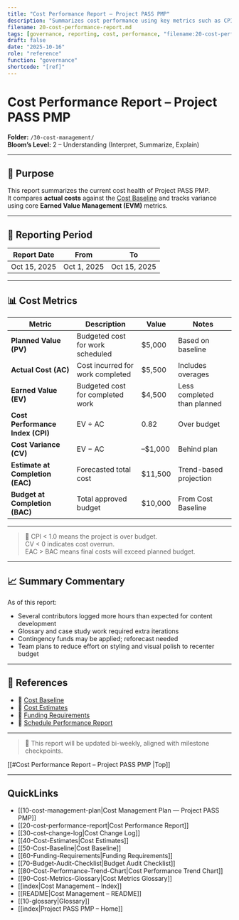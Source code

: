 ```yaml
---
title: "Cost Performance Report — Project PASS PMP"
description: "Summarizes cost performance using key metrics such as CPI, variance, and earned value comparisons."
filename: 20-cost-performance-report.md
tags: [governance, reporting, cost, performance, "filename:20-cost-performance-report.md"]
draft: false
date: "2025-10-16"
role: "reference"
function: "governance"
shortcode: "[ref]"
---
```


# Cost Performance Report – Project PASS PMP  
**Folder:** `/30-cost-management/`  
**Bloom’s Level:** 2 – Understanding (Interpret, Summarize, Explain)

---

## 📎 Purpose

This report summarizes the current cost health of Project PASS PMP.  
It compares **actual costs** against the [Cost Baseline](./Cost-Baseline.md) and tracks variance using core **Earned Value Management (EVM)** metrics.

---

## 📅 Reporting Period

| Report Date | From | To |
|-------------|------|----|
| Oct 15, 2025 | Oct 1, 2025 | Oct 15, 2025 |

---

## 📊 Cost Metrics

| Metric | Description | Value | Notes |
|--------|-------------|--------|-------|
| **Planned Value (PV)** | Budgeted cost for work scheduled | $5,000 | Based on baseline |
| **Actual Cost (AC)** | Cost incurred for work completed | $5,500 | Includes overages |
| **Earned Value (EV)** | Budgeted cost for completed work | $4,500 | Less completed than planned |
| **Cost Performance Index (CPI)** | EV ÷ AC | 0.82 | Over budget |
| **Cost Variance (CV)** | EV − AC | –$1,000 | Behind plan |
| **Estimate at Completion (EAC)** | Forecasted total cost | $11,500 | Trend-based projection |
| **Budget at Completion (BAC)** | Total approved budget | $10,000 | From Cost Baseline |

---

> 📌 CPI < 1.0 means the project is over budget.  
> CV < 0 indicates cost overrun.  
> EAC > BAC means final costs will exceed planned budget.

---

## 📈 Summary Commentary

As of this report:
- Several contributors logged more hours than expected for content development
- Glossary and case study work required extra iterations
- Contingency funds may be applied; reforecast needed
- Team plans to reduce effort on styling and visual polish to recenter budget

---

## 📎 References

- 📄 [Cost Baseline](./Cost-Baseline.md)  
- 📄 [Cost Estimates](./Cost-Estimates.md)  
- 📄 [Funding Requirements](./Funding-Requirements.md)  
- 📄 [Schedule Performance Report](../20-schedule-management/05-schedule-performance-report.md)

---

> 📌 This report will be updated bi-weekly, aligned with milestone checkpoints.

[[#Cost Performance Report – Project PASS PMP |Top]]

---

## QuickLinks
- [[10-cost-management-plan|Cost Management Plan — Project PASS PMP]]
- [[20-cost-performance-report|Cost Performance Report]]
- [[30-cost-change-log|Cost Change Log]]
- [[40-Cost-Estimates|Cost Estimates]]
- [[50-Cost-Baseline|Cost Baseline]]
- [[60-Funding-Requirements|Funding Requirements]]
- [[70-Budget-Audit-Checklist|Budget Audit Checklist]]
- [[80-Cost-Performance-Trend-Chart|Cost Performance Trend Chart]]
- [[90-Cost-Metrics-Glossary|Cost Metrics Glossary]]
- [[index|Cost Management – Index]]
- [[README|Cost Management – README]]
- [[10-glossary|Glossary]]
- [[index|Project PASS PMP – Home]]
